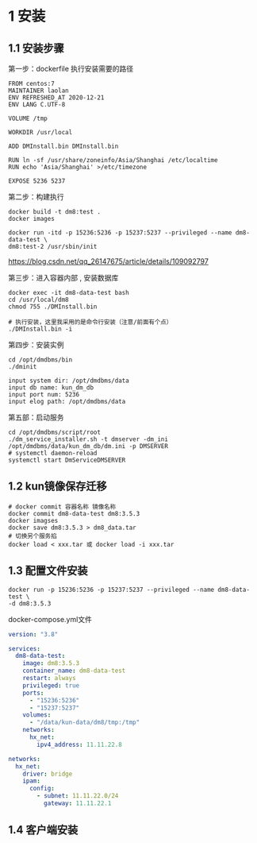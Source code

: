 



# 1 安装

## 1.1 安装步骤

第一步：dockerfile 执行安装需要的路径

```shell
FROM centos:7
MAINTAINER laolan
ENV REFRESHED_AT 2020-12-21
ENV LANG C.UTF-8

VOLUME /tmp

WORKDIR /usr/local

ADD DMInstall.bin DMInstall.bin

RUN ln -sf /usr/share/zoneinfo/Asia/Shanghai /etc/localtime
RUN echo 'Asia/Shanghai' >/etc/timezone

EXPOSE 5236 5237
```

第二步：构建执行

```shell
docker build -t dm8:test .
docker images

docker run -itd -p 15236:5236 -p 15237:5237 --privileged --name dm8-data-test \
dm8:test-2 /usr/sbin/init
```



https://blog.csdn.net/qq_26147675/article/details/109092797

第三步：进入容器内部 , 安装数据库

```shell
docker exec -it dm8-data-test bash
cd /usr/local/dm8
chmod 755 ./DMInstall.bin

# 执行安装，这里我采用的是命令行安装（注意/前面有个点）
./DMInstall.bin -i
```

第四步：安装实例

```shell
cd /opt/dmdbms/bin
./dminit

input system dir: /opt/dmdbms/data
input db name: kun_dm_db
input port num: 5236
input elog path: /opt/dmdbms/data
```

第五部：启动服务

```shell
cd /opt/dmdbms/script/root
./dm_service_installer.sh -t dmserver -dm_ini /opt/dmdbms/data/kun_dm_db/dm.ini -p DMSERVER
# systemctl daemon-reload
systemctl start DmServiceDMSERVER 
```

## 1.2 kun镜像保存迁移

```shell
# docker commit 容器名称 镜像名称
docker commit dm8-data-test dm8:3.5.3
docker imagses
docker save dm8:3.5.3 > dm8_data.tar
# 切换另个服务掐
docker load < xxx.tar 或 docker load -i xxx.tar
```





## 1.3 配置文件安装

```shell
docker run -p 15236:5236 -p 15237:5237 --privileged --name dm8-data-test \
-d dm8:3.5.3
```

docker-compose.yml文件

```yaml
version: "3.8"

services:
  dm8-data-test:
    image: dm8:3.5.3
    container_name: dm8-data-test
    restart: always
    privileged: true
    ports:
      - "15236:5236"
      - "15237:5237"
    volumes:
      - "/data/kun-data/dm8/tmp:/tmp"
    networks:
      hx_net:
        ipv4_address: 11.11.22.8

networks:
  hx_net:
    driver: bridge
    ipam:
      config:
        - subnet: 11.11.22.0/24
          gateway: 11.11.22.1
```



## 1.4 客户端安装